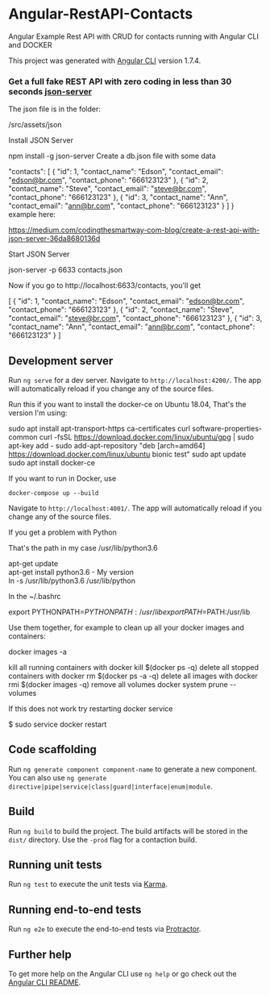 # Angular-RestAPI-Contacts

Angular Example Rest API with CRUD for contacts running with Angular CLI and DOCKER

This project was generated with [Angular CLI](https://github.com/angular/angular-cli) version 1.7.4.

### Get a full fake REST API with zero coding in less than 30 seconds [json-server](https://github.com/typicode/json-server)

The json file is in the folder:

/src/assets/json

Install JSON Server

npm install -g json-server
Create a db.json file with some data

  "contacts": [
    {
      "id": 1,
      "contact_name": "Edson",
      "contact_email": "edson@br.com",
      "contact_phone": "666123123"
    },
    {
      "id": 2,
      "contact_name": "Steve",
      "contact_email": "steve@br.com",
      "contact_phone": "666123123"
    },
    {
      "id": 3,
      "contact_name": "Ann",
      "contact_email": "ann@br.com",
      "contact_phone": "666123123"
    }
  ]
}
example here:

https://medium.com/codingthesmartway-com-blog/create-a-rest-api-with-json-server-36da8680136d

Start JSON Server

json-server -p 6633 contacts.json

Now if you go to http://localhost:6633/contacts, you'll get

[
  {
    "id": 1,
    "contact_name": "Edson",
    "contact_email": "edson@br.com",
    "contact_phone": "666123123"
  },
  {
    "id": 2,
    "contact_name": "Steve",
    "contact_email": "steve@br.com",
    "contact_phone": "666123123"
  },
  {
    "id": 3,
    "contact_name": "Ann",
    "contact_email": "ann@br.com",
    "contact_phone": "666123123"
  }
]

## Development server

Run `ng serve` for a dev server. Navigate to `http://localhost:4200/`. The app will automatically reload if you change any of the source files.

Run this if you want to install the docker-ce on Ubuntu 18.04, That's the version I'm using:

sudo apt install apt-transport-https ca-certificates curl software-properties-common
curl -fsSL https://download.docker.com/linux/ubuntu/gpg | sudo apt-key add -
sudo add-apt-repository "deb [arch=amd64] https://download.docker.com/linux/ubuntu bionic test"
sudo apt update
sudo apt install docker-ce

If you want to run in Docker, use 

`docker-compose up --build`

Navigate to `http://localhost:4001/`. The app will automatically reload if you change any of the source files.

If you get a problem with Python

That's the path in my case /usr/lib/python3.6

apt-get update     
apt-get install python3.6 - My version    
ln -s /usr/lib/python3.6 /usr/lib/python 

In the ~/.bashrc

export PYTHONPATH=$PYTHONPATH:/usr/lib
export PATH=$PATH:/usr/lib

Use them together, for example to clean up all your docker images and containers:

docker images -a

kill all running containers with docker kill $(docker ps -q)
delete all stopped containers with docker rm $(docker ps -a -q)
delete all images with docker rmi $(docker images -q)
remove all volumes docker system prune --volumes

If this does not work try restarting docker service

$ sudo service docker restart

## Code scaffolding

Run `ng generate component component-name` to generate a new component. You can also use `ng generate directive|pipe|service|class|guard|interface|enum|module`.

## Build

Run `ng build` to build the project. The build artifacts will be stored in the `dist/` directory. Use the `-prod` flag for a contaction build.

## Running unit tests

Run `ng test` to execute the unit tests via [Karma](https://karma-runner.github.io).

## Running end-to-end tests

Run `ng e2e` to execute the end-to-end tests via [Protractor](http://www.protractortest.org/).

## Further help

To get more help on the Angular CLI use `ng help` or go check out the [Angular CLI README](https://github.com/angular/angular-cli/blob/master/README.md).
